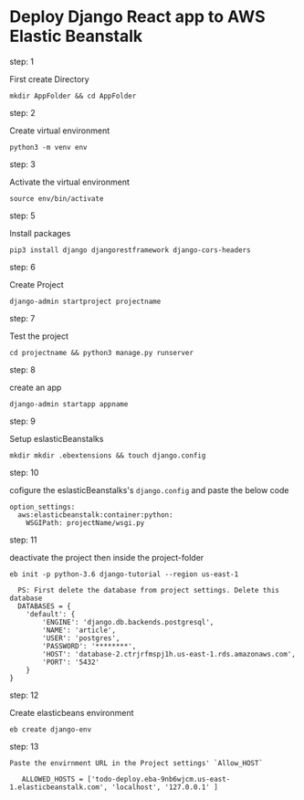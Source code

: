 # Deploy Django React app to AWS Elastic Beanstalk

 step: 1

 First create Directory
```
mkdir AppFolder && cd AppFolder
```

 step: 2

Create virtual environment
```
python3 -m venv env
```

 step: 3

 Activate the virtual environment
```
source env/bin/activate

```

step: 5

Install packages
```
pip3 install django djangorestframework django-cors-headers
```

 step: 6

Create Project
```
django-admin startproject projectname
```

step: 7

 Test the project
```
cd projectname && python3 manage.py runserver
```

step: 8

create an app

```
django-admin startapp appname
```

 step: 9

Setup eslasticBeanstalks

```
mkdir mkdir .ebextensions && touch django.config
```

 step: 10

cofigure the eslasticBeanstalks's `django.config` and paste the below code
```
option_settings:
  aws:elasticbeanstalk:container:python:
    WSGIPath: projectName/wsgi.py
```

 step: 11

deactivate the project then inside the project-folder
```
eb init -p python-3.6 django-tutorial --region us-east-1
```

```
  PS: First delete the database from project settings. Delete this database
  DATABASES = {
    'default': {
        'ENGINE': 'django.db.backends.postgresql',
        'NAME': 'article',
        'USER': 'postgres',
        'PASSWORD': '********',
        'HOST': 'database-2.ctrjrfmspj1h.us-east-1.rds.amazonaws.com',
        'PORT': '5432'
    }
}

```


step: 12

Create  elasticbeans environment
```
eb create django-env

```

step: 13


    Paste the envirnment URL in the Project settings' `Allow_HOST`
```
   ALLOWED_HOSTS = ['todo-deploy.eba-9nb6wjcm.us-east-1.elasticbeanstalk.com', 'localhost', '127.0.0.1' ]
```




